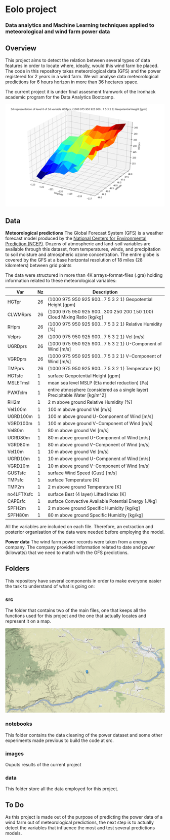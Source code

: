 # Eolo project

### Data analytics and Machine Learning techniques applied to meteorological and wind farm power data

## Overview

This project aims to detect the relation between several types of data features in order to locate where, ideally, would this wind farm be placed. The code in this repository takes meteorological data (GFS) and the power registered for 2 years in a wind farm. We will analyse data meteorological predictions for 6 hours horizon in more than 36 hectares space.

The current project it is under final assesment framwork of the Ironhack academic program for the Data Analytics Bootcamp.

![Geopotential Height representation](https://github.com/fserrey/eolo-project/blob/master/images/HGTprs_3D_variable.png)

## Data
**Meteorological predictions**
The Global Forecast System (GFS) is a weather forecast model produced by the [National Centers for Environmental Prediction (NCEP)](ftp://nomads.ncdc.noaa.gov/). Dozens of atmospheric and land-soil variables are available through this dataset, from temperatures, winds, and precipitation to soil moisture and atmospheric ozone concentration. The entire globe is covered by the GFS at a base horizontal resolution of 18 miles (28 kilometers) between grid points

The data were structured in more than 4K arrays-format-files (.gra) holding information related to these meteorological variables:

| Var       | Nz | Description                                                                    |
|-----------|----|--------------------------------------------------------------------------------|
| HGTpr     | 26 | (1000 975 950 925 900.. 7 5 3 2 1) Geopotential Height [gpm]                   |
| CLWMRprs  | 26 | (1000 975 950 925 900.. 300 250 200 150 100) Cloud Mixing Ratio [kg/kg]        |
| RHprs     | 26 | (1000 975 950 925 900.. 7 5 3 2 1) Relative Humidity [%]                       |
| Velprs    | 26 | (1000 975 950 925 900.. 7 5 3 2 1) Vel [m/s]                                   |
| UGRDprs   | 26 | (1000 975 950 925 900.. 7 5 3 2 1) U-Component of Wind [m/s]                   |
| VGRDprs   | 26 | (1000 975 950 925 900.. 7 5 3 2 1) V-Component of Wind [m/s]                   |
| TMPprs    | 26 | (1000 975 950 925 900.. 7 5 3 2 1) Temperature [K]                             |
| HGTsfc    | 1 | surface Geopotential Height [gpm]                                               |
| MSLETmsl  | 1 | 	mean sea level MSLP (Eta model reduction) [Pa]                                |
| PWATclm   | 1 | entire atmosphere (considered as a single layer) Precipitable Water [kg/m^2]    |
| RH2m      | 1 | 2 m above ground Relative Humidity [%]                                          |
| Vel100m   | 1 | 100 m above ground Vel [m/s]                                                    |
| UGRD100m  | 1 | 100 m above ground U-Component of Wind [m/s]                                    |
| VGRD100m  | 1 | 100 m above ground V-Component of Wind [m/s]                                    |
| Vel80m    | 1 | 80 m above ground Vel [m/s]                                                     |
| UGRD80m   | 1 | 80 m above ground U-Component of Wind [m/s]                                     |
| VGRD80m   | 1 | 80 m above ground V-Component of Wind [m/s]                                     |
| Vel10m    | 1 | 10 m above ground Vel [m/s]                                                     |
| UGRD10m   | 1 | 10 m above ground U-Component of Wind [m/s]                                     |
| VGRD10m   | 1 | 10 m above ground V-Component of Wind [m/s]                                     |
| GUSTsfc   | 1 | surface Wind Speed (Gust) [m/s]                                                 |
| TMPsfc    | 1 | surface Temperature [K]                                                         |
| TMP2m     | 1 | 2 m above ground Temperature [K]                                                |
| no4LFTXsfc| 1 | surface Best (4 layer) Lifted Index [K]                                         |
| CAPEsfc   | 1 | surface Convective Available Potential Energy [J/kg]                            |
| SPFH2m    | 1 | 2 m above ground Specific Humidity [kg/kg]                                      |
| SPFH80m   | 1 | 80 m above ground Specific Humidity [kg/kg]                                     |


All the variables are included on each file. Therefore, an extraction and posterior organisation of the data were needed before employing the model. 


**Power data**
The wind farm power records were taken from a energy company. The company provided information related to date and power (kilowatts) that we need to match with the GFS predictions.
 	

## Folders
This repository have several components in order to make everyone easier the task to understand of what is going on:

### src
The folder that contains two of the main files, one that keeps all the functions used for this project and the one that actually locates and represent it on a map.

![Location result](https://github.com/fserrey/eolo-project/blob/master/images/map_screenshot.png)

### notebooks
This folder contains the data cleaning of the power dataset and some other experiments made previous to build the code at src.

### images
Ouputs results of the current project

### data 
This folder store all the data employed for this project.

## To Do
As this project is made out of the purpose of predicting the power data of a wind farm out of meteorological predictions, the next step is to actually detect the variables that influence the most and test several predictions models.